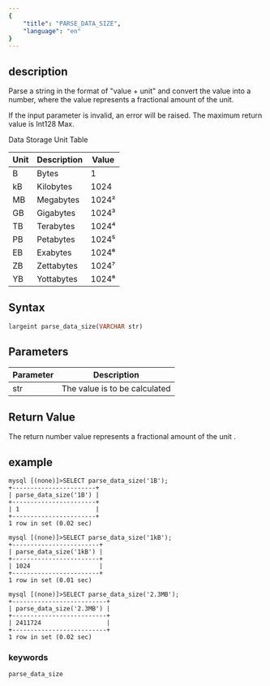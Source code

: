 ```yaml
---
{
    "title": "PARSE_DATA_SIZE",
    "language": "en"
}
---
```


<!-- 
Licensed to the Apache Software Foundation (ASF) under one
or more contributor license agreements.  See the NOTICE file
distributed with this work for additional information
regarding copyright ownership.  The ASF licenses this file
to you under the Apache License, Version 2.0 (the
"License"); you may not use this file except in compliance
with the License.  You may obtain a copy of the License at

  http://www.apache.org/licenses/LICENSE-2.0

Unless required by applicable law or agreed to in writing,
software distributed under the License is distributed on an
"AS IS" BASIS, WITHOUT WARRANTIES OR CONDITIONS OF ANY
KIND, either express or implied.  See the License for the
specific language governing permissions and limitations
under the License.
-->

## description

Parse a string in the format of "value + unit" and convert the value into a number, where the value represents a fractional amount of the unit.

If the input parameter is invalid, an error will be raised. The maximum return value is Int128 Max.

Data Storage Unit Table

| Unit  | Description        | Value          |
|------|-----------|------------|
| B    | Bytes      | 1          |
| kB   | Kilobytes    | 1024       |
| MB   | Megabytes    | 1024²      |
| GB   | Gigabytes    | 1024³      |
| TB   | Terabytes    | 1024⁴      |
| PB   | Petabytes    | 1024⁵      |
| EB   | Exabytes    | 1024⁶      |
| ZB   | Zettabytes    | 1024⁷      |
| YB   | Yottabytes    | 1024⁸      |

## Syntax
```sql
largeint parse_data_size(VARCHAR str)
```


## Parameters  

| Parameter | Description |  
| -- | -- |  
| str | The value is to be calculated |  

## Return Value  

The return number value represents a fractional amount of the unit . 


## example

```
mysql [(none)]>SELECT parse_data_size('1B');
+-----------------------+
| parse_data_size('1B') |
+-----------------------+
| 1                     |
+-----------------------+
1 row in set (0.02 sec)

mysql [(none)]>SELECT parse_data_size('1kB');
+------------------------+
| parse_data_size('1kB') |
+------------------------+
| 1024                   |
+------------------------+
1 row in set (0.01 sec)

mysql [(none)]>SELECT parse_data_size('2.3MB');
+--------------------------+
| parse_data_size('2.3MB') |
+--------------------------+
| 2411724                  |
+--------------------------+
1 row in set (0.02 sec)
```
### keywords
    parse_data_size
